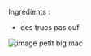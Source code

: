 Ingrédients :

- des trucs pas ouf

![image petit big mac](https://www.club-sandwich.net/images/photoarticles/histoire-bigmac.jpg)